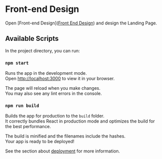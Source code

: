 # Front-end  Design
Open [Front-end Design]([Front End Design](https://www.figma.com/file/09HITq39dV6JgEbXdEyLR1/Sparkling-Window-Web?type=design&node-id=0-1&mode=design&t=whbAZHx5ZWGZNwFH-0)) and design the Landing Page.

## Available Scripts

In the project directory, you can run:

### `npm start`

Runs the app in the development mode.\
Open [http://localhost:3000](http://localhost:3000) to view it in your browser.

The page will reload when you make changes.\
You may also see any lint errors in the console.

### `npm run build`

Builds the app for production to the `build` folder.\
It correctly bundles React in production mode and optimizes the build for the best performance.

The build is minified and the filenames include the hashes.\
Your app is ready to be deployed!

See the section about [deployment](https://facebook.github.io/create-react-app/docs/deployment) for more information.
